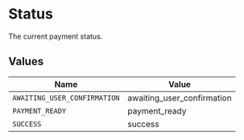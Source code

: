 # Status

The current payment status.


## Values

| Name                         | Value                        |
| ---------------------------- | ---------------------------- |
| `AWAITING_USER_CONFIRMATION` | awaiting_user_confirmation   |
| `PAYMENT_READY`              | payment_ready                |
| `SUCCESS`                    | success                      |